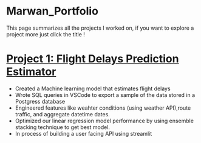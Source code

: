 # Marwan_Portfolio
This page summarizes all the projects I worked on, if you want to explore a project more just click the title !

# [Project 1: Flight Delays Prediction Estimator](https://github.com/MarwanH7/Flight-Prediction) 
* Created a Machine learning model that estimates flight delays 
* Wrote SQL queries in VSCode to export a sample of the data stored in a Postgress database
* Engineered features like weahter conditions (using weather API),route traffic, and aggregate datetime dates. 
* Optimized our linear regression model performance by using ensemble stacking technique to get best model. 
* In process of building a user facing API using streamlit 

